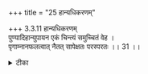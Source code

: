 +++
title = "25 हान्यधिकरणम्"

+++
3.3.11 हान्यधिकरणम्  
पुण्यादिहान्युपायन एकं चिन्त्यं समुच्चितं वेह ।  
पृगाम्नानफलत्वात् नैतत् सापेक्षतः परस्परतः ।। 31 ।।

<details><summary>टीका</summary>

3.3.11 हान्यधिकरणम् The छन्दोगा-s declare that 'he who knows Brahman shakes off his good and evil karma-s'. The शाट्यायनिन्-s say that in the case of the knower of Brahman, his sons take his inheritance; his friends take the good; his enemies take the evil. The नौशीतकिन्-s say that the knower of Brahman shakes of his good and evil karma-s; his dear relations take the good while his enemies take the evil. The doubt arises as to whether there is any option among the three or all ought to be combined. The prima - facie is that this is a case of option. This, however, is not correct. It is because the acquisition of karma-s by other is supplemented to the abandonment of karma-s. Hence these must necessarily be combined. Notes : 1. छान्द् Up., VIII.xiii.1. 2. Cited in the SB, III.iii.26. 3. कौष् Up., 1.4.
</details>

